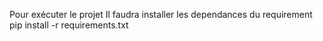 Pour exécuter le projet
Il faudra installer les dependances du requirement
pip install -r requirements.txt


